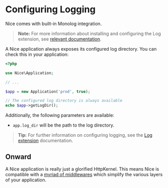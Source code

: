 Configuring Logging
===================

Nice comes with built-in Monolog integration.

> **Note:** For more information about installing and configuring the Log extension, see 
[relevant documentation](../extensions/log.md).

A Nice application always exposes its configured log directory. You can check this in your application:

```php
<?php

use Nice\Application;

// ...

$app = new Application('prod', true);

// The configured log directory is always available
echo $app->getLogDir();
```

Additionally, the following parameters are available:

* `app.log_dir` will be the path to the log directory.


> **Tip:** For further information on configuring logging, see the
[Log extension](../extensions/log.md) documentation.


Onward
------

A Nice application is really just a glorified HttpKernel. This means Nice is compatible with a
[myriad of middlewares](middlewares.md) which simplify the various layers of your application.
